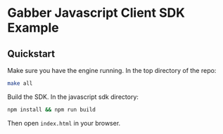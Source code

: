 # Gabber Javascript Client SDK Example

## Quickstart

Make sure you have the engine running. In the top directory of the repo:

```bash
make all 
```

Build the SDK. In the javascript sdk directory:

```bash
npm install && npm run build
```

Then open `index.html` in your browser.

